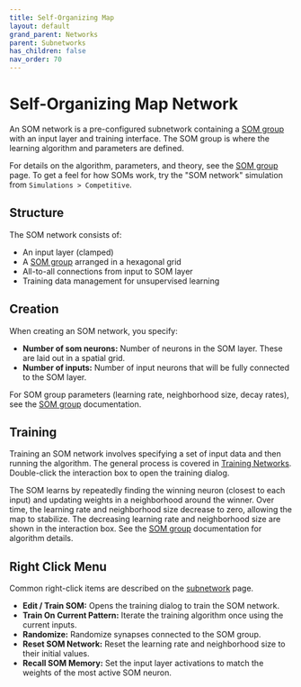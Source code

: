 ```yaml
---
title: Self-Organizing Map
layout: default
grand_parent: Networks
parent: Subnetworks
has_children: false
nav_order: 70
---
```


# Self-Organizing Map Network

An SOM network is a pre-configured subnetwork containing a [SOM group](../neurongroups/selfOrganizingMap) with an input layer and training interface. The SOM group is where the learning algorithm and parameters are defined.

For details on the algorithm, parameters, and theory, see the [SOM group](../neurongroups/selfOrganizingMap) page. To get a feel for how SOMs work, try the "SOM network" simulation from `Simulations > Competitive`.

## Structure

The SOM network consists of:
- An input layer (clamped)
- A [SOM group](../neurongroups/selfOrganizingMap) arranged in a hexagonal grid
- All-to-all connections from input to SOM layer
- Training data management for unsupervised learning

## Creation

When creating an SOM network, you specify:

- **Number of som neurons:** Number of neurons in the SOM layer. These are laid out in a spatial grid.
- **Number of inputs:** Number of input neurons that will be fully connected to the SOM layer.

For SOM group parameters (learning rate, neighborhood size, decay rates), see the [SOM group](../neurongroups/selfOrganizingMap#parameters) documentation.

## Training

Training an SOM network involves specifying a set of input data and then running the algorithm. The general process is covered in [Training Networks](../learning/trainingNetworks#unsupervised-learning). Double-click the interaction box to open the training dialog.

The SOM learns by repeatedly finding the winning neuron (closest to each input) and updating weights in a neighborhood around the winner. Over time, the learning rate and neighborhood size decrease to zero, allowing the map to stabilize. The decreasing learning rate and neighborhood size are shown in the interaction box. See the [SOM group](../neurongroups/selfOrganizingMap#algorithm) documentation for algorithm details.

## Right Click Menu

Common right-click items are described on the [subnetwork](.) page.

- **Edit / Train SOM:** Opens the training dialog to train the SOM network.
- **Train On Current Pattern:** Iterate the training algorithm once using the current inputs.
- **Randomize:** Randomize synapses connected to the SOM group.
- **Reset SOM Network:** Reset the learning rate and neighborhood size to their initial values.
- **Recall SOM Memory:** Set the input layer activations to match the weights of the most active SOM neuron.
